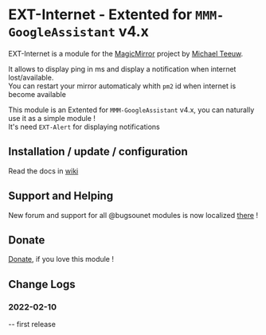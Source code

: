 # EXT-Internet - Extented for `MMM-GoogleAssistant` v4.x

EXT-Internet is a module for the [MagicMirror](https://github.com/MichMich/MagicMirror) project by [Michael Teeuw](https://github.com/MichMich).<br>

It allows to display ping in ms and display a notification when internet lost/available.<br>
You can restart your mirror automaticaly whith `pm2` id when internet is become available

This module is an Extented for `MMM-GoogleAssistant` v4.x, you can naturally use it as a simple module !<br>
It's need `EXT-Alert` for displaying notifications

## Installation / update / configuration

Read the docs in [wiki](https://wiki.bugsounet.fr/EXT-GooglePhotos)

## Support and Helping
New forum and support for all @bugsounet modules is now localized [there](https://forum.bugsounet.fr) !
 
## Donate
 [Donate](https://www.paypal.com/cgi-bin/webscr?cmd=_s-xclick&hosted_button_id=TTHRH94Y4KL36&source=url), if you love this module !

## Change Logs

### 2022-02-10
   -- first release
